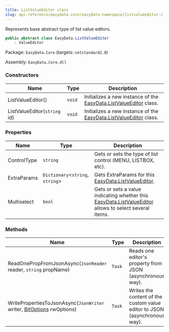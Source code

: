 ```yaml
---
title: ListValueEditor class
slug: api-reference/easydata-core/easydata-namespace/listvalueeditor-class
---
```



Represents base abstract type of list value editors.
```csharp
public abstract class EasyData.ListValueEditor
    : ValueEditor

```
Package: `EasyData.Core` (targets: `netstandard2.0`)

Assembly: `EasyData.Core.dll`

### Constructors

| Name | Type | Description | 
| --- | --- | --- | 
| ListValueEditor() | `void` | Initializes a new instance of the [EasyData.ListValueEditor](/api-reference/easydata-core/easydata-namespace/listvalueeditor-class) class. | 
| ListValueEditor(`string` id) | `void` | Initializes a new instance of the [EasyData.ListValueEditor](/api-reference/easydata-core/easydata-namespace/listvalueeditor-class) class. | 


### Properties

| Name | Type | Description | 
| --- | --- | --- | 
| ControlType | `string` | Gets or sets the type of list control (MENU, LISTBOX, etc). | 
| ExtraParams | `Dictionary`&lt;`string`, `string`&gt; | Gets ExtraParams for this [EasyData.ListValueEditor](/api-reference/easydata-core/easydata-namespace/listvalueeditor-class). | 
| Multiselect | `bool` | Gets or sets a value indicating whether this [EasyData.ListValueEditor](/api-reference/easydata-core/easydata-namespace/listvalueeditor-class) allows to select several items. | 


### Methods

| Name | Type | Description | 
| --- | --- | --- | 
| ReadOnePropFromJsonAsync(`JsonReader` reader, `string` propName) | `Task` | Reads one editor's property from JSON (asynchronous way). | 
| WritePropertiesToJsonAsync(`JsonWriter` writer, [BitOptions](/api-reference/easydata-core/easydata-namespace/bitoptions-class) rwOptions) | `Task` | Writes the content of the custom value editor to JSON (asynchronous way). |
